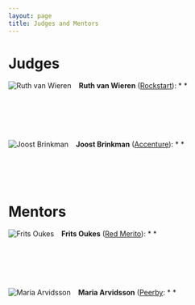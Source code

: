 ```yaml
---
layout: page
title: Judges and Mentors
---
```

# Judges
<span><img src="{{ site.baseurl }}public/images/placeHolder.png" style="float:left;padding-right:15px" alt="Ruth van Wieren"/> **Ruth van Wieren** ([Rockstart](http://rockstart.com/)): * *</span>

<br/><br/><br/><br/><br/>
<span><img src="{{ site.baseurl }}public/images/placeHolder.png" style="float:left;padding-right:15px" alt="Joost Brinkman"/> **Joost Brinkman** ([Accenture](http://www.accenture.nl/)): * *</span>
<br/><br/><br/><br/><br/>

# Mentors

<span><img src="{{ site.baseurl }}public/images/placeHolder.png" style="float:left;padding-right:15px" alt="Frits Oukes"/> **Frits Oukes** ([Red Merito](http://www.redmerito.nl/)): * *</span>

<br/><br/><br/><br/><br/>
<span><img src="{{ site.baseurl }}public/images/placeHolder.png" style="float:left;padding-right:15px" alt="Maria Arvidsson"/> **Maria Arvidsson** ([Peerby](https://peerby.com/): * *</span>
<br/><br/><br/><br/><br/>
